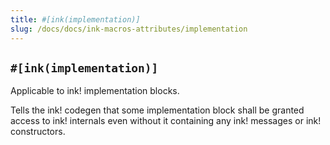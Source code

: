 ```yaml
---
title: #[ink(implementation)]
slug: /docs/docs/ink-macros-attributes/implementation
---
```


## `#[ink(implementation)]`

Applicable to ink! implementation blocks.

Tells the ink! codegen that some implementation block shall be granted access to ink! internals even without it containing any ink! messages or ink! constructors.
